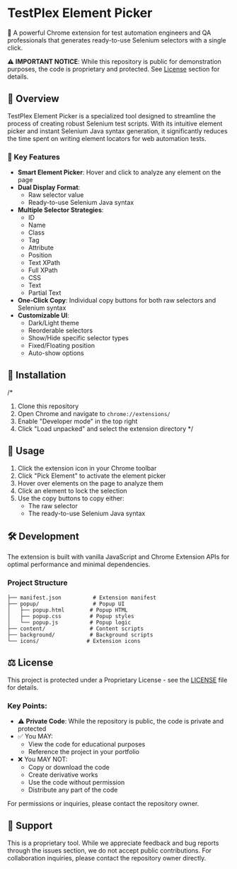 # TestPlex Element Picker

🎯 A powerful Chrome extension for test automation engineers and QA professionals that generates ready-to-use Selenium selectors with a single click.

⚠️ **IMPORTANT NOTICE**: While this repository is public for demonstration purposes, the code is proprietary and protected. See [License](#⚖️-license) section for details.

## 🌟 Overview

TestPlex Element Picker is a specialized tool designed to streamline the process of creating robust Selenium test scripts. With its intuitive element picker and instant Selenium Java syntax generation, it significantly reduces the time spent on writing element locators for web automation tests.

### 🚀 Key Features

- **Smart Element Picker**: Hover and click to analyze any element on the page
- **Dual Display Format**: 
  - Raw selector value
  - Ready-to-use Selenium Java syntax
- **Multiple Selector Strategies**:
  - ID
  - Name
  - Class
  - Tag
  - Attribute
  - Position
  - Text XPath
  - Full XPath
  - CSS
  - Text
  - Partial Text
- **One-Click Copy**: Individual copy buttons for both raw selectors and Selenium syntax
- **Customizable UI**:
  - Dark/Light theme
  - Reorderable selectors
  - Show/Hide specific selector types
  - Fixed/Floating position
  - Auto-show options

## 🔧 Installation

/*
1. Clone this repository
2. Open Chrome and navigate to `chrome://extensions/`
3. Enable "Developer mode" in the top right
4. Click "Load unpacked" and select the extension directory
*/
## 📖 Usage

1. Click the extension icon in your Chrome toolbar
2. Click "Pick Element" to activate the element picker
3. Hover over elements on the page to analyze them
4. Click an element to lock the selection
5. Use the copy buttons to copy either:
   - The raw selector
   - The ready-to-use Selenium Java syntax

## 🛠️ Development

The extension is built with vanilla JavaScript and Chrome Extension APIs for optimal performance and minimal dependencies.

### Project Structure

```
├── manifest.json          # Extension manifest
├── popup/                 # Popup UI
│   ├── popup.html        # Popup HTML
│   ├── popup.css         # Popup styles
│   └── popup.js          # Popup logic
├── content/              # Content scripts
├── background/           # Background scripts
└── icons/               # Extension icons
```

## ⚖️ License

This project is protected under a Proprietary License - see the [LICENSE](LICENSE) file for details.

### Key Points:
- ⚠️ **Private Code**: While the repository is public, the code is private and protected
- ✅ You MAY:
  - View the code for educational purposes
  - Reference the project in your portfolio
- ❌ You MAY NOT:
  - Copy or download the code
  - Create derivative works
  - Use the code without permission
  - Distribute any part of the code

For permissions or inquiries, please contact the repository owner.

## 🤝 Support

This is a proprietary tool. While we appreciate feedback and bug reports through the issues section, we do not accept public contributions. For collaboration inquiries, please contact the repository owner directly. 
